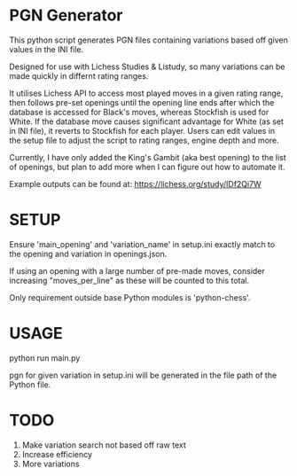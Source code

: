# PGN Generator

This python script generates PGN files containing variations based off given values in the INI file. 

Designed for use with Lichess Studies & Listudy, so many variations can be made quickly in differnt rating ranges.

It utilises Lichess API to access most played moves in a given rating range, then follows pre-set openings until the opening line ends after which the database is accessed for Black's moves, whereas Stockfish is used for White.  If the database move causes significant advantage for White (as set in INI file), it reverts to Stockfish for each player. Users can edit values in the setup file to adjust the script to rating ranges, engine depth and more.

Currently, I have only added the King's Gambit (aka best opening) to the list of openings, but plan to add more when I can figure out how to automate it.

Example outputs can be found at: https://lichess.org/study/IDf2Qi7W


# SETUP

Ensure 'main_opening' and 'variation_name' in setup.ini exactly match to the opening and variation in openings.json.

If using an opening with a large number of pre-made moves, consider increasing "moves_per_line" as these will be counted to this total.

Only requirement outside base Python modules is 'python-chess'.

# USAGE

python run main.py

pgn for given variation in setup.ini will be generated in the file path of the Python file.



# TODO 

1. Make variation search not based off raw text 
2. Increase efficiency 
3. More variations
